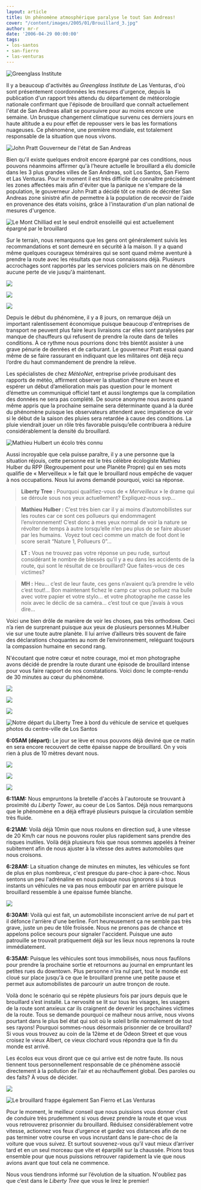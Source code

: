 ```yaml
---
layout: article
title: Un phénomène atmosphérique paralyse le tout San Andreas!
cover: "/content/images/2005/01/Brouillard_3.jpg"
author: mr-r
date: '2006-04-29 00:00:00'
tags:
- los-santos
- san-fierro
- las-venturas
---
```


![Greenglass Institute](  /content/images/2005/01/Brouillard_13.jpg)

Il y a beaucoup d'activités au _Greenglass Institute_ de Las Venturas, d'où sont présentement coordonnées les mesures d'urgence, depuis la publication d'un rapport très attendu du département de météorologie nationale confirmant que l'épisode de brouillard que connaît actuellement l'état de San Andreas allait se poursuivre pour au moins encore une semaine. Un brusque changement climatique survenu ces derniers jours en haute altitude a eu pour effet de repousser vers le bas les formations nuageuses. Ce phénomène, une première mondiale, est totalement responsable de la situation que nous vivons.

![John Pratt Gouverneur de l'état de San Andreas](  /content/images/2005/01/Brouillard_2.jpg)

Bien qu'il existe quelques endroit encore épargné par ces conditions, nous pouvons néanmoins affirmer qu'à l'heure actuelle le brouillard a élu domicile dans les 3 plus grandes villes de San Andreas, soit Los Santos, San Fierro et Las Venturas. Pour le moment il est très difficile de connaître précisément les zones affectées mais afin d'éviter que la panique ne s'empare de la population, le gouverneur John Pratt a décidé tôt ce matin de décréter San Andreas zone sinistré afin de permettre à la population de recevoir de l'aide en provenance des états voisins, grâce à l'instauration d'un plan national de mesures d'urgence.

![Le Mont Chilliad est le seul endroit ensoleillé qui est actuellement épargné par le brouillard](  /content/images/2005/01/Brouillard_18.jpg)

Sur le terrain, nous remarquons que les gens ont généralement suivis les recommandations et sont demeuré en sécurité à la maison. Il y a quand même quelques courageux téméraires qui se sont quand même aventuré à prendre la route avec les résultats que nous connaissons déjà. Plusieurs accrochages sont rapportés par les services policiers mais on ne dénombre aucune perte de vie jusqu'à maintenant.

![](  /content/images/2005/01/Brouillard_6.jpg)

![](  /content/images/2005/01/Brouillard_8.jpg)

![](  /content/images/2005/01/Brouillard_9.jpg)

Depuis le début du phénomène, il y a 8 jours, on remarque déjà un important ralentissement économique puisque beaucoup d'entreprises de transport ne peuvent plus faire leurs livraisons car elles sont paralysées par manque de chauffeurs qui refusent de prendre la route dans de telles conditions. À ce rythme nous pourrions donc très bientôt assister à une grave pénurie de denrées et de carburant.&nbsp;Le gouverneur Pratt essai quand même de se faire rassurant en indiquant que les militaires ont déjà reçu l’ordre du haut commandement de prendre la relève.

Les spécialistes de chez _MétéoNet_, entreprise privée produisant des rapports de météo, affirment observer la situation d’heure en heure et espérer un début d’amélioration mais pas question pour le moment d’émettre un communiqué officiel tant et aussi longtemps que la compilation des données ne sera pas complété. De source anonyme nous avons quand même appris que la prochaine semaine sera déterminante quand à la durée du phénomène puisque les observateurs attendent avec impatience de voir si le début de la saison des pluies sera retardée à cause des conditions. La pluie viendrait jouer un rôle très favorable puisqu’elle contribuera à réduire considérablement la densité du brouillard.

![Mathieu Hulbert un écolo très connu](  /content/images/2005/01/Brouillard_15.jpg)

Aussi incroyable que cela puisse paraître, il y a une personne que la situation réjouis, cette personne est le très célèbre écologiste Mathieu Hulber du RPP (Regroupement pour une Planète Propre) qui en ses mots qualifie de «&nbsp;Merveilleux&nbsp;» le fait que le brouillard nous empêche de vaquer à nos occupations. Nous lui avons demandé pourquoi, voici sa réponse.

> **Liberty Tree :** Pourquoi qualifiez-vous de&nbsp;«&nbsp;_Merveilleux_&nbsp;» le drame qui se déroule sous nos yeux&nbsp;actuellement? Expliquez-nous svp...

> **Mathieu Hulber :** C’est très bien car il y ai moins d’automobilistes sur les routes car ce sont ces pollueurs qui endommagent l’environnement! C’est donc à mes yeux normal de voir la nature se révolter de temps à autre lorsqu’elle n’en peu plus de se faire abuser par les humains.&nbsp; Voyez tout ceci comme un match de foot dont le score serait “Nature 1, Pollueurs 0”...

> **LT :** Vous ne trouvez pas votre réponse un peu rude, surtout considérant le nombre de blessés qu’il y a eu dans les accidents de la route, qui sont le résultat de ce brouillard? Que faites-vous de ces victimes?

> **MH :** Heu... c’est de leur faute, ces gens n’avaient qu’à prendre le vélo c’est tout!... Bon maintenant fichez le camp car vous polluez ma bulle avec votre papier et votre stylo... et votre photographe me casse les noix avec le déclic de sa caméra... c’est tout ce que j’avais à vous dire...

Voici une bien drôle de manière de voir les choses, pas très orthodoxe. Ceci n’a rien de surprenant puisque aux yeux de plusieurs personnes M.Hulber vie sur une toute autre planète. Il lui arrive d’ailleurs très souvent de faire des déclarations choquantes au nom de l’environnement, reléguant toujours la compassion humaine en second rang.

N'écoutant que notre cœur et notre courage, moi et mon photographe avons décidé de prendre la route durant une épisode de brouillard intense pour vous faire rapport de nos constatations. Voici donc le compte-rendu de 30 minutes au cœur du phénomène.

![](  /content/images/2005/01/Brouillard_16.jpg)

![](  /content/images/2005/01/Brouillard_10.jpg)

![](  /content/images/2005/01/Brouillard_11.jpg)

![Notre départ du Liberty Tree à bord du véhicule de service et quelques photos du centre-ville de Los Santos](  /content/images/2005/01/Brouillard_7.jpg)

**6:05AM (départ):** Le jour se lève et nous pouvons déjà deviné que ce matin en sera encore recouvert de cette épaisse nappe de brouillard. On y vois rien à plus de 10 mètres devant nous.

![](  /content/images/2005/01/Brouillard_5.jpg)

![](  /content/images/2005/01/Brouillard_4.jpg)

![](  /content/images/2005/01/Brouillard_3.jpg)

**6:11AM:** Nous empruntons la bretelle d'accès à l'autoroute se trouvant à proximité du _Liberty Tower_, au coeur de Los Santos. Déjà nous remarquons que le phénomène en a déjà effrayé plusieurs puisque la circulation semble très fluide.

**6:21AM:** Voilà déjà 10min que nous roulons en direction sud, à une vitesse de 20 Km/h car nous ne pouvons rouler plus rapidement sans prendre des risques inutiles. Voilà déjà plusieurs fois que nous sommes appelés à freiner subitement afin de nous ajuster à la vitesse des autres automobiles que nous croisons.

**6:28AM:** La situation change de minutes en minutes, les véhicules se font de plus en plus nombreux, c'est presque du pare-choc à pare-choc. Nous sentons un peu l'adrénaline en nous puisque nous ignorons si à tous instants un véhicules ne va pas nous emboutir par en arrière puisque le brouillard ressemble à une épaisse fumée blanche.

![](  /content/images/2005/01/Brouillard_1.jpg)

**6:30AM:** Voilà qui est fait, un automobiliste inconscient arrive de nul part et il défonce l'arrière d'une berline. Fort heureusement ça ne semble pas très grave, juste un peu de tôle froissée. Nous ne prenons pas de chance et appelons police secours pour signaler l'accident. Puisque une auto patrouille se trouvait pratiquement déjà sur les lieux nous reprenons la route immédiatement.

**6:35AM:** Puisque les véhicules sont tous immobilisés, nous nous faufilons pour prendre la prochaine sortie et retournons au journal en empruntant les petites rues du downtown. Plus personne n'ira nul part, tout le monde est cloué sur place jusqu'à ce que le brouillard prenne une petite pause et permet aux automobilistes de parcourir un autre tronçon de route.

Voilà donc le scénario qui se répète plusieurs fois par jours depuis que le brouillard s’est installé. La nervosité se lit sur tous les visages, les usagers de la route sont anxieux car ils craignent de devenir les prochaines victimes de la route. Tous se demande pourquoi ce malheur nous arrive, nous vivons pourtant dans le plus bel état qui soit où le soleil brille normalement de tout ses rayons! Pourquoi sommes-nous désormais prisonnier de ce brouillard? Si vous vous trouvez au coin de la 12ème et de Odeon Street et que vous croisez le vieux Albert, ce vieux clochard vous répondra que la fin du monde est arrivé.

Les écolos eux vous diront que ce qui arrive est de notre faute. Ils nous tiennent tous personnellement responsable de ce phénomène associé directement à la pollution de l'air et au réchauffement global. Des paroles ou des faits? À vous de décider.

![](  /content/images/2005/01/Brouillard_12.jpg)

![Le brouillard frappe également San Fierro et Las Venturas](  /content/images/2005/01/Brouillard_14.jpg)

Pour le moment, le meilleur conseil que nous puissions vous donner c’est de conduire très prudemment si vous devez prendre la route et que vous vous retrouverez prisonnier du brouillard. Réduisez considérablement votre vitesse, actionnez vos feux d’urgence et gardez vos distances afin de ne pas terminer votre course en vous incrustant dans le pare-choc de la voiture que vous suivez. Et surtout souvenez-vous qu’il vaut mieux d’arriver tard et en un seul morceau que vite et éparpillé sur la chaussée. Prions tous ensemble pour que nous puissions retrouver rapidement la vie que nous avions avant que tout cela ne commence.

Nous vous tiendrons informé sur l’évolution de la situation. N'oubliez pas que c’est dans le _Liberty Tree_ que vous le lirez le premier!

<!--kg-card-end: markdown-->
